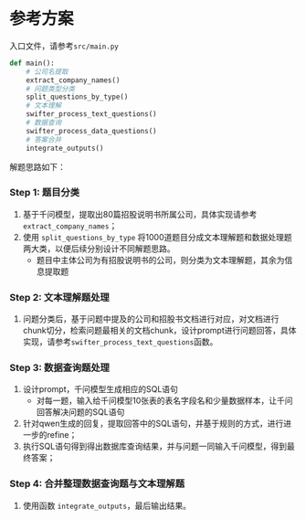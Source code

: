 # 参考方案

入口文件，请参考`src/main.py`
```python
def main():
    # 公司名提取
    extract_company_names()
    # 问题类型分类
    split_questions_by_type()
    # 文本理解
    swifter_process_text_questions()
    # 数据查询
    swifter_process_data_questions()
    # 答案合并
    integrate_outputs()
```
解题思路如下： 

### Step 1: 题目分类

1. 基于千问模型，提取出80篇招股说明书所属公司，具体实现请参考`extract_company_names`；
2. 使用 `split_questions_by_type` 将1000道题目分成文本理解题和数据处理题两大类，以便后续分别设计不同解题思路。
   * 题目中主体公司为有招股说明书的公司，则分类为文本理解题，其余为信息提取题

### Step 2: 文本理解题处理

1. 问题分类后，基于问题中提及的公司和招股书文档进行对应，对文档进行chunk切分，检索问题最相关的文档chunk，设计prompt进行问题回答，具体实现，请参考`swifter_process_text_questions`函数。

### Step 3: 数据查询题处理

1. 设计prompt，千问模型生成相应的SQL语句
    * 对每一题，输入给千问模型10张表的表名字段名和少量数据样本，让千问回答解决问题的SQL语句
2. 针对qwen生成的回复，提取回答中的SQL语句，并基于规则的方式，进行进一步的refine；
3. 执行SQL语句得到得出数据库查询结果，并与问题一同输入千问模型，得到最终答案；

### Step 4: 合并整理数据查询题与文本理解题

1. 使用函数 `integrate_outputs`，最后输出结果。

